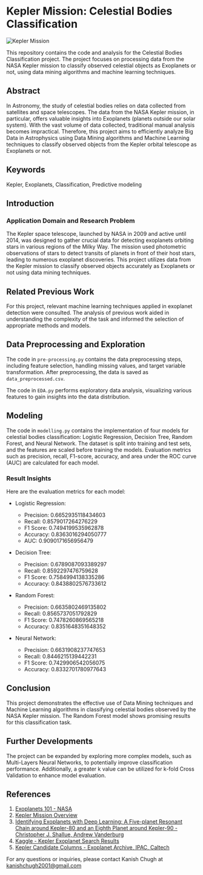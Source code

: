 # Kepler Mission: Celestial Bodies Classification

![Kepler Mission](https://www.nasa.gov/sites/default/files/styles/card_page_banner/public/thumbnails/image/kepler-k2-web-banner2.0-nasa-9.jpeg)

This repository contains the code and analysis for the Celestial Bodies Classification project. The project focuses on processing data from the NASA Kepler mission to classify observed celestial objects as Exoplanets or not, using data mining algorithms and machine learning techniques.

## Abstract
In Astronomy, the study of celestial bodies relies on data collected from satellites and space telescopes. The data from the NASA Kepler mission, in particular, offers valuable insights into Exoplanets (planets outside our solar system). With the vast volume of data collected, traditional manual analysis becomes impractical. Therefore, this project aims to efficiently analyze Big Data in Astrophysics using Data Mining algorithms and Machine Learning techniques to classify observed objects from the Kepler orbital telescope as Exoplanets or not.

## Keywords
Kepler, Exoplanets, Classification, Predictive modeling

## Introduction
### Application Domain and Research Problem
The Kepler space telescope, launched by NASA in 2009 and active until 2014, was designed to gather crucial data for detecting exoplanets orbiting stars in various regions of the Milky Way. The mission used photometric observations of stars to detect transits of planets in front of their host stars, leading to numerous exoplanet discoveries. This project utilizes data from the Kepler mission to classify observed objects accurately as Exoplanets or not using data mining techniques.

## Related Previous Work
For this project, relevant machine learning techniques applied in exoplanet detection were consulted. The analysis of previous work aided in understanding the complexity of the task and informed the selection of appropriate methods and models.

## Data Preprocessing and Exploration
The code in `pre-processing.py` contains the data preprocessing steps, including feature selection, handling missing values, and target variable transformation. After preprocessing, the data is saved as `data_preprocessed.csv`.

The code in `EDA.py` performs exploratory data analysis, visualizing various features to gain insights into the data distribution.

## Modeling
The code in `modelling.py` contains the implementation of four models for celestial bodies classification: Logistic Regression, Decision Tree, Random Forest, and Neural Network. The dataset is split into training and test sets, and the features are scaled before training the models. Evaluation metrics such as precision, recall, F1-score, accuracy, and area under the ROC curve (AUC) are calculated for each model.

### Result Insights
Here are the evaluation metrics for each model:

- Logistic Regression:
  - Precision: 0.6652935118434603
  - Recall: 0.8579017264276229
  - F1 Score: 0.7494199535962878
  - Accuracy: 0.8363016294050777
  - AUC: 0.9090171656956479

- Decision Tree:
  - Precision: 0.6789087093389297
  - Recall: 0.8592297476759628
  - F1 Score: 0.7584994138335286
  - Accuracy: 0.8438802576733612

- Random Forest:
  - Precision: 0.6635802469135802
  - Recall: 0.8565737051792829
  - F1 Score: 0.7478260869565218
  - Accuracy: 0.8351648351648352

- Neural Network:
  - Precision: 0.6631908237747653
  - Recall: 0.8446215139442231
  - F1 Score: 0.7429906542056075
  - Accuracy: 0.8332701780977643

## Conclusion
This project demonstrates the effective use of Data Mining techniques and Machine Learning algorithms in classifying celestial bodies observed by the NASA Kepler mission. The Random Forest model shows promising results for this classification task.

## Further Developments
The project can be expanded by exploring more complex models, such as Multi-Layers Neural Networks, to potentially improve classification performance. Additionally, a greater k value can be utilized for k-fold Cross Validation to enhance model evaluation.

## References
1. [Exoplanets 101 - NASA](https://exoplanets.nasa.gov/the-search-for-life/exoplanets-101/)
2. [Kepler Mission Overview](https://www.nasa.gov/mission_pages/kepler/overview/index.html)
3. [Identifying Exoplanets with Deep Learning: A Five-planet Resonant Chain around Kepler-80 and an Eighth Planet around Kepler-90 - Christopher J. Shallue, Andrew Vanderburg](https://lweb.cfa.harvard.edu/~avanderb/kepler90i.pdf)
4. [Kaggle - Kepler Exoplanet Search Results](https://www.kaggle.com/nasa/kepler-exoplanet-search-results)
5. [Kepler Candidate Columns - Exoplanet Archive, IPAC, Caltech](https://exoplanetarchive.ipac.caltech.edu/docs/API_kepcandidate_columns.html)

For any questions or inquiries, please contact Kanish Chugh at kanishchugh2001@gmail.com
